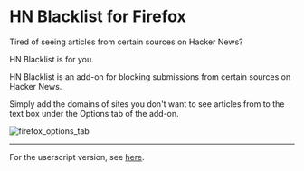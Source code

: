 # HN Blacklist for Firefox

Tired of seeing articles from certain sources on Hacker News?

HN Blacklist is for you.

HN Blacklist is an add-on for blocking submissions from certain sources on Hacker News.

Simply add the domains of sites you don't want to see articles from to the text box under the Options tab of the add-on.

![firefox_options_tab](https://user-images.githubusercontent.com/66350141/156905652-3ee6a74c-5c89-4054-9f8b-41861db2a9fe.PNG)

---

For the userscript version, see [here](https://github.com/booleandilemma/hn-blacklist).
